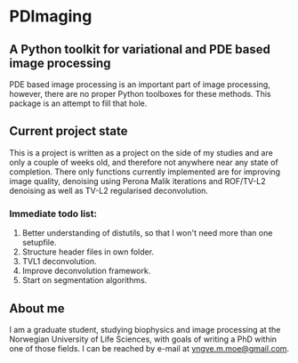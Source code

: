 # PDImaging
## A Python toolkit for variational and PDE based image processing
PDE based image processing is an important part of image processing, however, there are no proper Python toolboxes for these methods. This package is an attempt to fill that hole.

## Current project state
This is a project is written as a project on the side of my studies and are only a couple of weeks old, and therefore not anywhere near any state of completion. There only functions currently implemented are for improving image quality, denoising using Perona Malik iterations and ROF/TV-L2 denoising as well as TV-L2 regularised deconvolution.

### Immediate todo list:
1. Better understanding of distutils, so that I won't need more than one setupfile.
2. Structure header files in own folder.
3. TVL1 deconvolution.
4. Improve deconvolution framework.
5. Start on segmentation algorithms.

## About me
I am a graduate student, studying biophysics and image processing at the Norwegian University of Life Sciences, with goals of writing a PhD within one of those fields. I can be reached by e-mail at yngve.m.moe@gmail.com.

